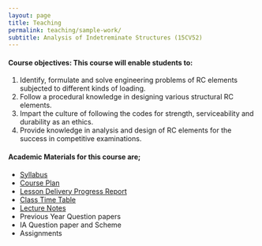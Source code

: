 ```yaml
---
layout: page
title: Teaching
permalink: teaching/sample-work/
subtitle: Analysis of Indetreminate Structures (15CV52)
---
```


#### Course objectives: This course will enable students to:

1. Identify, formulate and solve engineering problems of RC elements subjected to different kinds of loading.
2. Follow a procedural knowledge in designing various structural RC elements.
3. Impart the culture of following the codes for strength, serviceability and durability as an ethics.
4. Provide knowledge in analysis and design of RC elements for the success in competitive examinations. 

#### Academic Materials for this course are;

* [Syllabus](https://drive.google.com/open?id=0B7DoZbz5_0lfY1FDSzNwblo5Mk0)
* [Course Plan](https://drive.google.com/open?id=0B7DoZbz5_0lfSF9HRzJrNW9wMEU)
* [Lesson Delivery Progress Report](https://drive.google.com/open?id=0B7DoZbz5_0lfckFQRTJ4eDdNZnM)
* [Class Time Table](https://drive.google.com/open?id=0B7DoZbz5_0lfRk9WODRmZTIyREk)
* [Lecture Notes](https://drive.google.com/open?id=0B7DoZbz5_0lfRzNyUlhFUUduUTA)
* Previous Year Question papers
* IA Question paper and Scheme
* Assignments








